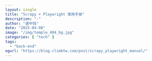 ```yaml
---
layout: single
title: "Scrapy + Playwright 使用手册"
description: "-"
author: "谌中钱"
date: "2025-04-08"
image: "/img/temple_404_bg.jpg"
categories: [ "tech" ]
tags:
  - "back-end"
ogurl: "https://blog.climbtw.com/post/scrapy_playwright_manual/"
---
```


<br />
<br />

<!-- @import "[TOC]" {cmd="toc" depthFrom=1 depthTo=6} -->

<!-- code_chunk_output -->

<!-- /code_chunk_output -->
